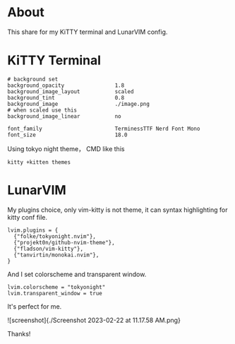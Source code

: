 # About
This share for my KiTTY terminal and LunarVIM config.

# KiTTY Terminal

```
# background set
background_opacity                1.8
background_image_layout           scaled
background_tint                   0.8
background_image                  ./image.png
# when scaled use this
background_image_linear           no

font_family                       TerminessTTF Nerd Font Mono
font_size                         18.0

```
Using tokyo night theme， CMD like this

```
kitty +kitten themes

```

# LunarVIM

My plugins choice, only vim-kitty is not theme, it can syntax highlighting for kitty conf file.

```
lvim.plugins = {
  {"folke/tokyonight.nvim"},
  {"projekt0n/github-nvim-theme"},
  {"fladson/vim-kitty"},
  {"tanvirtin/monokai.nvim"},
}

```

And I set colorscheme and transparent window.

```
lvim.colorscheme = "tokyonight"
lvim.transparent_window = true
````
It's perfect for me.

![screenshot]{./Screenshot 2023-02-22 at 11.17.58 AM.png}

Thanks!
